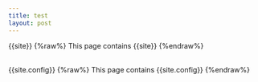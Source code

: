 ```yaml
---
title: test
layout: post
---
```

{{site}}
{%raw%}
This page contains {{site}}
{%endraw%}

<br>
{{site.config}}
{%raw%}
This page contains {{site.config}}
{%endraw%}
